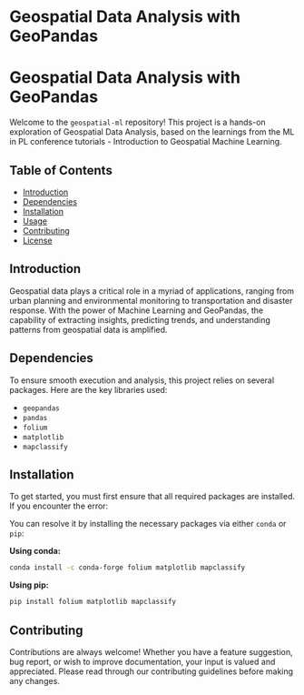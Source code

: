 # Geospatial Data Analysis with GeoPandas 
# Geospatial Data Analysis with GeoPandas

Welcome to the `geospatial-ml` repository! This project is a hands-on exploration of Geospatial Data Analysis, based on the learnings from the ML in PL conference tutorials - Introduction to Geospatial Machine Learning.

## Table of Contents
- [Introduction](#introduction)
- [Dependencies](#dependencies)
- [Installation](#installation)
- [Usage](#usage)
- [Contributing](#contributing)
- [License](#license)

## Introduction

Geospatial data plays a critical role in a myriad of applications, ranging from urban planning and environmental monitoring to transportation and disaster response. With the power of Machine Learning and GeoPandas, the capability of extracting insights, predicting trends, and understanding patterns from geospatial data is amplified.


## Dependencies

To ensure smooth execution and analysis, this project relies on several packages. Here are the key libraries used:

- `geopandas`
- `pandas`
- `folium`
- `matplotlib`
- `mapclassify`

## Installation

To get started, you must first ensure that all required packages are installed. If you encounter the error:


You can resolve it by installing the necessary packages via either `conda` or `pip`:

**Using conda:**
```bash
conda install -c conda-forge folium matplotlib mapclassify
```

**Using pip:**
```bash
pip install folium matplotlib mapclassify
```

## Contributing

Contributions are always welcome! Whether you have a feature suggestion, bug report, or wish to improve documentation, your input is valued and appreciated. Please read through our contributing guidelines before making any changes.

